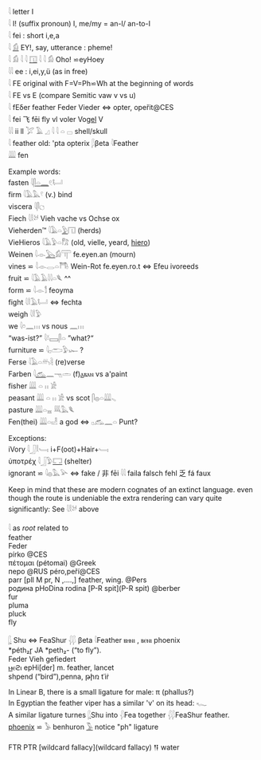 𓇋 letter I  
𓇋 I! (suffix pronoun) I, me/my = an-I/ an-to-I  
𓇋 fei : short i,e,a  
𓇋 [𓀁](𓀁) EY!, say, utterance : pheme!  
𓇋 𓀁 𓇋 𓇋 [𓉔](𓉔) 𓇋 𓇋 𓀁 Oho! ⋍eyHoey  
𓇋𓇋 ee : i,ei,y,ü  (as in free)  
𓇋 FE original with F=V=Ph⋍Wh at the beginning of words  
𓇋 FE vs E (compare Semitic vaw v vs u)  
𓇋 fEδer feather Feder Vieder ⇔ opter, opeřit@CES  
𓇋 fei 飞 fēi fly vl voler Vo[gel](gel) V  
𓇋𓇋 ii ll 𓅯 𓄿 𓈎 𓇋 𓇋 𓏏 𓊌	shell/skull  
𓇋 feather old: 'pta opterix  𓆄βeta 𓇋Feather  
𓇏 fen  

Example words:  
fasten 𓇋[𓋴](𓋴)[𓏏](𓏏)[𓈖](𓈖)𓏲𓂡  
firm 𓇋𓄿𓅓𓍢 (v.) bind  
viscera 𓇋𓋴𓐎  
Fiech 𓇋𓎛𓃾 Vieh vache vs Ochse ox  
Vieherden™ 𓇋𓄿𓏏[𓅱](𓅱)𓉔 (herds)  
VieHieros 𓇋𓄿𓅱𓏏𓀗 (old, vielle, yeard, [hiero](hiero))  
Weinen 𓇋𓁹[𓅂](𓅂)𓀁𓋳  fe.eyen.an (mourn)  
vines ⋍  𓇋𓁹𓂋𓏏𓇭 Wein-Rot  fe.eyen.ro.t  ⇔ Efeu ivoreeds  
fruit ⋍ 𓇋𓄿𓄿𓇋𓇋𓏏𓆰 ^^  
form ⋍ 𓇋𓁹𓀾  feoyma  
fight 𓇋𓎛𓄿𓂡  ⇔ fechta  
weigh 𓇋𓎛𓅱  
we 𓇋𓏌𓈖𓏥 vs nous 𓈖𓏥  
“was-ist?” 𓇋𓍱𓈙𓋴𓏏  ”what?“  
furniture  ⋍ 𓇋𓊪𓂧𓅱𓆱 ?  
Ferse 𓇋𓄿𓏏𓄦𓄻 (re)verse  
Farben 𓇋[𓃹](𓃹)𓈖𓁸𓏛  (f)[ⲁ](Ⲁ)ⲃⲁⲛ vs a'paint  
fisher 𓇏 𓏏 𓏮 𓀀  
peasant 𓇏 𓏏 𓏮 𓀀   vs scot 𓋴𓐍𓏏𓇏𓈅  
pasture 𓇏𓏏𓈇   𓇐𓅓𓆰  
Fen(thei) 𓇏𓏏𓏤𓁐 a god  ⇔ 𓊪𓃹𓈖𓏏 Punt?  

Exceptions:  
iVory 𓇋𓃀𓎛𓄑𓏤 i+F(oot)+Hair+𓄑𓏤  
ὑποτρέχ 𓇋𓃀𓅱[𓉐](𓉐) (shelter)  
ignorant ⋍ 𓇋𓐍𓅓𓅪  ⇔ fake / 非 fēi 𓇋𓇋 faila falsch fehl 乏 fá faux  


Keep in mind that these are modern cognates of an extinct language. even though the route is undeniable the extra rendering can vary quite significantly: See 𓇋𓎛𓃾 above  


𓇋 as *root* related to  
feather  
Feder  
pírko @CES  
πέτομαι (pétomai) @Greek  
перо @RUS péro,peří@CES  
parr [pll M pr, N ,....,] feather, wing. @Pers  
родина pHoDina rodinа  [P-R spit](P-R spit)  @berber  
fur  
pluma  
pluck  
fly  

[𓆄](𓆄) Shu ⇔ FeaShur 𓆅𓆄 βeta 𓇋Feather ⲃⲏⲛⲓ , ⲃⲉⲛⲓ phoenix  
*péth₂r̥ JA *peth₂- (“to fly”).  
Feder Vieh gefiedert  
[ⲙ](ⲙ)ⲉϩⲓ epHi[der]  m. feather, lancet  
shpend (“bird”),penna, թիռ tʿiṙ  

In Linear B, there is a small ligature for male: π (phallus?)  
In Egyptian the feather viper has a similar 'v' on its head: 𓆑  
A similar ligature turnes [𓆄](𓆄)Shu into 𓆅Fea together 𓆅𓆄FeaShur feather.  
[phoenix](phoenix) ⋍ 𓅥 benhuron [𓅣](𓅣) notice "ph" ligature  

FTR PTR [wildcard fallacy](wildcard fallacy) 𒀀 water  
